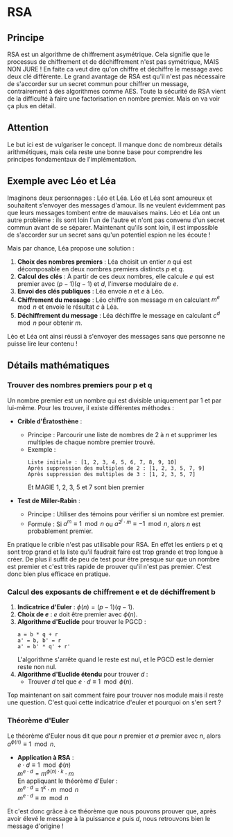 # RSA

## Principe

RSA est un algorithme de chiffrement asymétrique. Cela signifie que le processus de chiffrement et de déchiffrement n'est pas symétrique, MAIS NON JURE ! En faite ca veut dire qu'on chiffre et déchiffre le message avec deux clé différente. Le grand avantage de RSA est qu'il n'est pas nécessaire de s'accorder sur un secret commun pour chiffrer un message, contrairement à des algorithmes comme AES.
Toute la sécurité de RSA vient de la difficulté à faire une factorisation en nombre premier. Mais on va voir ça plus en détail.

## Attention

Le but ici est de vulgariser le concept. Il manque donc de nombreux détails arithmétiques, mais cela reste une bonne base pour comprendre les principes fondamentaux de l'implémentation.

## Exemple avec Léo et Léa

Imaginons deux personnages : Léo et Léa. Léo et Léa sont amoureux et souhaitent s'envoyer des messages d'amour. Ils ne veulent évidemment pas que leurs messages tombent entre de mauvaises mains.
Léo et Léa ont un autre problème : ils sont loin l'un de l'autre et n'ont pas convenu d'un secret commun avant de se séparer. Maintenant qu'ils sont loin, il est impossible de s'accorder sur un secret sans qu'un potentiel espion ne les écoute !

Mais par chance, Léa propose une solution :

1. **Choix des nombres premiers** : Léa choisit un entier $n$ qui est décomposable en deux nombres premiers distincts $p$ et $q$.
2. **Calcul des clés** : À partir de ces deux nombres, elle calcule $e$ qui est premier avec $(p-1)(q-1)$ et $d$, l'inverse modulaire de $e$.
3. **Envoi des clés publiques** : Léa envoie $n$ et $e$ à Léo.
4. **Chiffrement du message** : Léo chiffre son message $m$ en calculant $m^e \mod n$ et envoie le résultat $c$ à Léa.
5. **Déchiffrement du message** : Léa déchiffre le message en calculant $c^d \mod n$ pour obtenir $m$.

Léo et Léa ont ainsi réussi à s'envoyer des messages sans que personne ne puisse lire leur contenu !

## Détails mathématiques

### Trouver des nombres premiers pour p et q

Un nombre premier est un nombre qui est divisible uniquement par 1 et par lui-même. Pour les trouver, il existe différentes méthodes :

- **Crible d'Ératosthène** :
  - Principe : Parcourir une liste de nombres de 2 à $n$ et supprimer les multiples de chaque nombre premier trouvé.
  - Exemple :
    ```
    Liste initiale : [1, 2, 3, 4, 5, 6, 7, 8, 9, 10]
    Après suppression des multiples de 2 : [1, 2, 3, 5, 7, 9]
    Après suppression des multiples de 3 : [1, 2, 3, 5, 7]
    ```
    Et MAGIE 1, 2, 3, 5 et 7 sont bien premier

- **Test de Miller-Rabin** :
  - Principe : Utiliser des témoins pour vérifier si un nombre est premier.
  - Formule : Si  $a^m \equiv 1 \mod n$ ou  $a^{2^j \cdot m} \equiv -1 \mod n$, alors $n$ est probablement premier.

En pratique le crible n'est pas utilisable pour RSA. En effet les entiers p et q sont trop grand et la liste qu'il faudrait faire est trop grande et trop longue à créer.
De plus il suffit de peu de test pour être presque sur que un nombre est premier et c'est très rapide de prouver qu'il n'est pas premier. C'est donc bien plus efficace en pratique.

### Calcul des exposants de chiffrement e et de déchiffrement b

1. **Indicatrice d'Euler** : $\phi(n) = (p-1)(q-1)$.
2. **Choix de $e$** : $e$ doit être premier avec $\phi(n)$.
3. **Algorithme d'Euclide** pour trouver le PGCD :
    ```
    a = b * q + r
    a' = b, b' = r
    a' = b' * q' + r'
    ```
    L'algorithme s'arrête quand le reste est nul, et le PGCD est le dernier reste non nul.
4. **Algorithme d'Euclide étendu** pour trouver $d$ :
    - Trouver  $d$ tel que  $e \cdot d \equiv 1 \mod \phi(n)$.

Top maintenant on sait comment faire pour trouver nos module mais il reste une question. C'est quoi cette indicatrice d'euler et pourquoi on s'en sert ?

### Théorème d'Euler

Le théorème d'Euler nous dit que pour $n$ premier et $a$ premier avec $n$, alors $a^{\phi(n)} \equiv 1 \mod n$.

- **Application à RSA** :  
  $e \cdot d \equiv 1 \mod \phi(n)$  
  $m^{e \cdot d} = m^{\phi(n) \cdot k} \cdot m$  
  En appliquant le théorème d'Euler :  
  $m^{e \cdot d} \equiv 1^k \cdot m \mod n$  
  $m^{e \cdot d} \equiv m \mod n$  

Et c'est donc grâce à ce théorème que nous pouvons prouver que, après avoir élevé le message à la puissance $e$ puis $d$, nous retrouvons bien le message d'origine !
